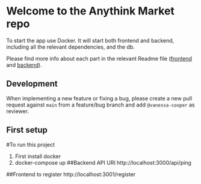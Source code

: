 # Welcome to the Anythink Market repo

To start the app use Docker. It will start both frontend and backend, including all the relevant dependencies, and the db.

Please find more info about each part in the relevant Readme file ([frontend](frontend/readme.md) and [backend](backend/README.md)).

## Development

When implementing a new feature or fixing a bug, please create a new pull request against `main` from a feature/bug branch and add `@vanessa-cooper` as reviewer.

## First setup
#To run this project
1. First install docker 
2. docker-compose up 
##Backend API URI
http://localhost:3000/api/ping

##Frontend to register
http://localhost:3001/register
